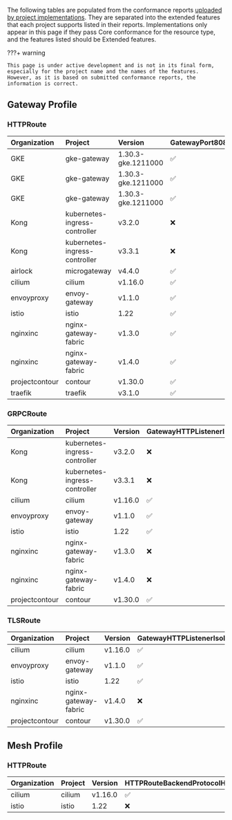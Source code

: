 
The following tables are populated from the conformance reports [uploaded by project implementations](https://github.com/kubernetes-sigs/gateway-api/tree/main/conformance/reports). They are separated into the extended features that each project supports listed in their reports.
Implementations only appear in this page if they pass Core conformance for the resource type, and the features listed should be Extended features.



???+ warning


    This page is under active development and is not in its final form,
    especially for the project name and the names of the features.
    However, as it is based on submitted conformance reports, the information is correct.


## Gateway Profile

### HTTPRoute

| Organization   | Project                       | Version            | GatewayPort8080    | HTTPRouteHostRewrite   | HTTPRoutePathRedirect   | HTTPRouteRequestMirror   | HTTPRouteResponseHeaderModification   | HTTPRouteSchemeRedirect   | HTTPRouteMethodMatching   | HTTPRoutePathRewrite   | HTTPRouteQueryParamMatching   | HTTPRouteParentRefPort   | GatewayHTTPListenerIsolation   | GatewayStaticAddresses   | HTTPRouteBackendProtocolH2C   | HTTPRouteBackendProtocolWebSocket   | HTTPRouteBackendRequestHeaderModification   | HTTPRouteBackendTimeout   | HTTPRoutePortRedirect   | HTTPRouteRequestMultipleMirrors   | HTTPRouteRequestTimeout   |
|:---------------|:------------------------------|:-------------------|:-------------------|:-----------------------|:------------------------|:-------------------------|:--------------------------------------|:--------------------------|:--------------------------|:-----------------------|:------------------------------|:-------------------------|:-------------------------------|:-------------------------|:------------------------------|:------------------------------------|:--------------------------------------------|:--------------------------|:------------------------|:----------------------------------|:--------------------------|
| GKE            | gke-gateway                   | 1.30.3-gke.1211000 | :white_check_mark: | :white_check_mark:     | :white_check_mark:      | :white_check_mark:       | :white_check_mark:                    | :white_check_mark:        | :x:                       | :x:                    | :x:                           | :x:                      | :x:                            | :x:                      | :x:                           | :x:                                 | :x:                                         | :x:                       | :x:                     | :x:                               | :x:                       |
| GKE            | gke-gateway                   | 1.30.3-gke.1211000 | :white_check_mark: | :white_check_mark:     | :white_check_mark:      | :white_check_mark:       | :white_check_mark:                    | :white_check_mark:        | :x:                       | :x:                    | :x:                           | :x:                      | :x:                            | :x:                      | :x:                           | :x:                                 | :x:                                         | :x:                       | :x:                     | :x:                               | :x:                       |
| GKE            | gke-gateway                   | 1.30.3-gke.1211000 | :white_check_mark: | :white_check_mark:     | :white_check_mark:      | :white_check_mark:       | :white_check_mark:                    | :white_check_mark:        | :x:                       | :x:                    | :x:                           | :x:                      | :x:                            | :x:                      | :x:                           | :x:                                 | :x:                                         | :x:                       | :x:                     | :x:                               | :x:                       |
| Kong           | kubernetes-ingress-controller | v3.2.0             | :x:                | :white_check_mark:     | :x:                     | :x:                      | :white_check_mark:                    | :x:                       | :white_check_mark:        | :white_check_mark:     | :white_check_mark:            | :x:                      | :x:                            | :x:                      | :x:                           | :x:                                 | :x:                                         | :x:                       | :x:                     | :x:                               | :x:                       |
| Kong           | kubernetes-ingress-controller | v3.3.1             | :x:                | :white_check_mark:     | :x:                     | :x:                      | :white_check_mark:                    | :x:                       | :white_check_mark:        | :white_check_mark:     | :white_check_mark:            | :x:                      | :x:                            | :x:                      | :x:                           | :x:                                 | :x:                                         | :x:                       | :x:                     | :x:                               | :x:                       |
| airlock        | microgateway                  | v4.4.0             | :white_check_mark: | :x:                    | :x:                     | :x:                      | :x:                                   | :x:                       | :white_check_mark:        | :x:                    | :white_check_mark:            | :white_check_mark:       | :x:                            | :x:                      | :x:                           | :x:                                 | :x:                                         | :x:                       | :x:                     | :x:                               | :x:                       |
| cilium         | cilium                        | v1.16.0            | :white_check_mark: | :white_check_mark:     | :white_check_mark:      | :white_check_mark:       | :white_check_mark:                    | :white_check_mark:        | :white_check_mark:        | :white_check_mark:     | :white_check_mark:            | :white_check_mark:       | :white_check_mark:             | :white_check_mark:       | :white_check_mark:            | :white_check_mark:                  | :white_check_mark:                          | :white_check_mark:        | :white_check_mark:      | :white_check_mark:                | :white_check_mark:        |
| envoyproxy     | envoy-gateway                 | v1.1.0             | :white_check_mark: | :white_check_mark:     | :white_check_mark:      | :white_check_mark:       | :white_check_mark:                    | :white_check_mark:        | :white_check_mark:        | :white_check_mark:     | :white_check_mark:            | :white_check_mark:       | :white_check_mark:             | :white_check_mark:       | :x:                           | :x:                                 | :white_check_mark:                          | :white_check_mark:        | :white_check_mark:      | :white_check_mark:                | :white_check_mark:        |
| istio          | istio                         | 1.22               | :white_check_mark: | :white_check_mark:     | :white_check_mark:      | :white_check_mark:       | :white_check_mark:                    | :white_check_mark:        | :white_check_mark:        | :white_check_mark:     | :white_check_mark:            | :white_check_mark:       | :white_check_mark:             | :white_check_mark:       | :x:                           | :x:                                 | :white_check_mark:                          | :white_check_mark:        | :white_check_mark:      | :white_check_mark:                | :white_check_mark:        |
| nginxinc       | nginx-gateway-fabric          | v1.3.0             | :white_check_mark: | :white_check_mark:     | :x:                     | :x:                      | :white_check_mark:                    | :white_check_mark:        | :white_check_mark:        | :white_check_mark:     | :white_check_mark:            | :x:                      | :x:                            | :x:                      | :x:                           | :x:                                 | :x:                                         | :x:                       | :white_check_mark:      | :x:                               | :x:                       |
| nginxinc       | nginx-gateway-fabric          | v1.4.0             | :white_check_mark: | :white_check_mark:     | :x:                     | :x:                      | :white_check_mark:                    | :white_check_mark:        | :white_check_mark:        | :white_check_mark:     | :white_check_mark:            | :x:                      | :x:                            | :x:                      | :x:                           | :x:                                 | :x:                                         | :x:                       | :white_check_mark:      | :x:                               | :x:                       |
| projectcontour | contour                       | v1.30.0            | :white_check_mark: | :white_check_mark:     | :white_check_mark:      | :white_check_mark:       | :white_check_mark:                    | :white_check_mark:        | :white_check_mark:        | :white_check_mark:     | :white_check_mark:            | :white_check_mark:       | :white_check_mark:             | :white_check_mark:       | :x:                           | :x:                                 | :white_check_mark:                          | :white_check_mark:        | :white_check_mark:      | :white_check_mark:                | :white_check_mark:        |
| traefik        | traefik                       | v3.1.0             | :white_check_mark: | :white_check_mark:     | :white_check_mark:      | :x:                      | :x:                                   | :white_check_mark:        | :white_check_mark:        | :white_check_mark:     | :white_check_mark:            | :x:                      | :x:                            | :x:                      | :x:                           | :x:                                 | :x:                                         | :x:                       | :white_check_mark:      | :x:                               | :x:                       |

### GRPCRoute

| Organization   | Project                       | Version   | GatewayHTTPListenerIsolation   | GatewayPort8080    | GatewayStaticAddresses   |
|:---------------|:------------------------------|:----------|:-------------------------------|:-------------------|:-------------------------|
| Kong           | kubernetes-ingress-controller | v3.2.0    | :x:                            | :x:                | :x:                      |
| Kong           | kubernetes-ingress-controller | v3.3.1    | :x:                            | :x:                | :x:                      |
| cilium         | cilium                        | v1.16.0   | :white_check_mark:             | :white_check_mark: | :white_check_mark:       |
| envoyproxy     | envoy-gateway                 | v1.1.0    | :white_check_mark:             | :white_check_mark: | :white_check_mark:       |
| istio          | istio                         | 1.22      | :white_check_mark:             | :white_check_mark: | :white_check_mark:       |
| nginxinc       | nginx-gateway-fabric          | v1.3.0    | :x:                            | :x:                | :x:                      |
| nginxinc       | nginx-gateway-fabric          | v1.4.0    | :x:                            | :x:                | :x:                      |
| projectcontour | contour                       | v1.30.0   | :white_check_mark:             | :white_check_mark: | :white_check_mark:       |

### TLSRoute

| Organization   | Project              | Version   | GatewayHTTPListenerIsolation   | GatewayPort8080    | GatewayStaticAddresses   |
|:---------------|:---------------------|:----------|:-------------------------------|:-------------------|:-------------------------|
| cilium         | cilium               | v1.16.0   | :white_check_mark:             | :white_check_mark: | :white_check_mark:       |
| envoyproxy     | envoy-gateway        | v1.1.0    | :white_check_mark:             | :white_check_mark: | :white_check_mark:       |
| istio          | istio                | 1.22      | :white_check_mark:             | :white_check_mark: | :white_check_mark:       |
| nginxinc       | nginx-gateway-fabric | v1.4.0    | :x:                            | :x:                | :x:                      |
| projectcontour | contour              | v1.30.0   | :white_check_mark:             | :white_check_mark: | :white_check_mark:       |

## Mesh Profile

### HTTPRoute

| Organization   | Project   | Version   | HTTPRouteBackendProtocolH2C   | HTTPRouteBackendProtocolWebSocket   | HTTPRouteBackendRequestHeaderModification   | HTTPRouteBackendTimeout   | HTTPRouteHostRewrite   | HTTPRouteMethodMatching   | HTTPRoutePathRedirect   | HTTPRoutePathRewrite   | HTTPRoutePortRedirect   | HTTPRouteQueryParamMatching   | HTTPRouteRequestMirror   | HTTPRouteRequestMultipleMirrors   | HTTPRouteRequestTimeout   | HTTPRouteResponseHeaderModification   | HTTPRouteSchemeRedirect   | MeshClusterIPMatching   | MeshConsumerRoute   | HTTPRouteParentRefPort   |
|:---------------|:----------|:----------|:------------------------------|:------------------------------------|:--------------------------------------------|:--------------------------|:-----------------------|:--------------------------|:------------------------|:-----------------------|:------------------------|:------------------------------|:-------------------------|:----------------------------------|:--------------------------|:--------------------------------------|:--------------------------|:------------------------|:--------------------|:-------------------------|
| cilium         | cilium    | v1.16.0   | :white_check_mark:            | :white_check_mark:                  | :white_check_mark:                          | :white_check_mark:        | :white_check_mark:     | :white_check_mark:        | :white_check_mark:      | :white_check_mark:     | :white_check_mark:      | :white_check_mark:            | :white_check_mark:       | :white_check_mark:                | :white_check_mark:        | :white_check_mark:                    | :white_check_mark:        | :white_check_mark:      | :white_check_mark:  | :x:                      |
| istio          | istio     | 1.22      | :x:                           | :x:                                 | :white_check_mark:                          | :white_check_mark:        | :white_check_mark:     | :white_check_mark:        | :white_check_mark:      | :white_check_mark:     | :white_check_mark:      | :white_check_mark:            | :white_check_mark:       | :white_check_mark:                | :white_check_mark:        | :white_check_mark:                    | :white_check_mark:        | :x:                     | :white_check_mark:  | :white_check_mark:       |